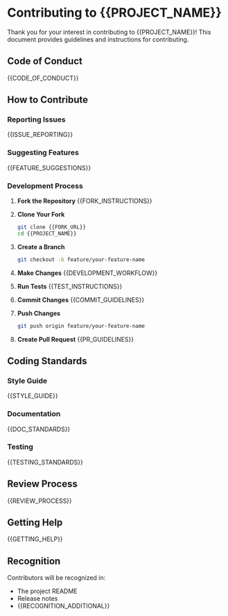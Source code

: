 # Contributing to {{PROJECT_NAME}}

Thank you for your interest in contributing to {{PROJECT_NAME}}! This document provides guidelines and instructions for contributing.

## Code of Conduct

{{CODE_OF_CONDUCT}}

## How to Contribute

### Reporting Issues

{{ISSUE_REPORTING}}

### Suggesting Features

{{FEATURE_SUGGESTIONS}}

### Development Process

1. **Fork the Repository**
   {{FORK_INSTRUCTIONS}}

2. **Clone Your Fork**
   ```bash
   git clone {{FORK_URL}}
   cd {{PROJECT_NAME}}
   ```

3. **Create a Branch**
   ```bash
   git checkout -b feature/your-feature-name
   ```

4. **Make Changes**
   {{DEVELOPMENT_WORKFLOW}}

5. **Run Tests**
   {{TEST_INSTRUCTIONS}}

6. **Commit Changes**
   {{COMMIT_GUIDELINES}}

7. **Push Changes**
   ```bash
   git push origin feature/your-feature-name
   ```

8. **Create Pull Request**
   {{PR_GUIDELINES}}

## Coding Standards

### Style Guide
{{STYLE_GUIDE}}

### Documentation
{{DOC_STANDARDS}}

### Testing
{{TESTING_STANDARDS}}

## Review Process

{{REVIEW_PROCESS}}

## Getting Help

{{GETTING_HELP}}

## Recognition

Contributors will be recognized in:
- The project README
- Release notes
- {{RECOGNITION_ADDITIONAL}}